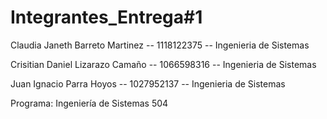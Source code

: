 # Integrantes_Entrega#1

Claudia Janeth Barreto Martinez -- 1118122375 -- Ingenieria de Sistemas

Crisitian Daniel Lizarazo Camaño -- 1066598316 -- Ingenieria de Sistemas

Juan Ignacio Parra Hoyos  -- 1027952137 -- Ingenieria de Sistemas

Programa: Ingeniería de Sistemas 504
